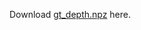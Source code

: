 Download [gt_depth.npz](https://drive.google.com/file/d/1nVUju1Gzr1LE5hdW8LHNz9eh--RPrKHQ/view?usp=drive_link) here.